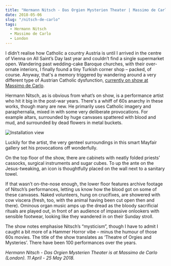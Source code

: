 ```yaml
---
title: "Hermann Nitsch - Das Orgien Mysterien Theater | Massimo de Carlo"
date: 2018-05-06
slug: "/nitsch-de-carlo"
tags:
  - Hermann Nitsch
  - Massimo de Carlo
  - London
---
```


I didn’t realise how Catholic a country Austria is until I arrived in the centre of Vienna on All Saint’s Day last year and couldn’t find a single supermarket open. Wandering past wedding-cake Baroque churches, with their over-ornate interiors, I finally found a tiny Turkish corner shop – packed, of course. Anyway, that's a memory triggered by wandering around a very different type of Austrian Catholic dysfunction, [currently on show at Massimo de Carlo](http://www.massimodecarlo.com/exhibitions/view/12077).

Hermann Nitsch, as is obvious from what’s on show, is a performance artist who hit it big in the post-war years. There's a whiff of 60s anarchy in these works, though many are new. He primarily uses Catholic imagery and paraphernalia, mixed in with some very deliberate provocations. For example altars, surrounded by huge canvases spattered with blood and mud, and surrounded by dead flowers in metal buckets.

![Installation view](/nitsch-de-carlo.jpg)

Luckily for the artist, the very genteel surroundings in this smart Mayfair gallery set his provocations off wonderfully.

On the top floor of the show, there are cabinets with neatly folded priests’ cassocks, surgical instruments and sugar cubes. To up the ante on the Jesus-tweaking, an icon is thoughtfully placed on the wall next to a sanitary towel.

If that wasn’t on-the-nose enough, the lower floor features archive footage of Nitsch’s performances, letting us know how the blood got on some of these canvases. Naked volunteers, hung on crucifixes, are showered with cow viscera (fresh, too, with the animal having been cut open then and there). Ominous organ music amps up the dread as the bloody sacrificial rituals are played out, in front of an audience of impassive onlookers with sensible footwear, looking like they wandered in on their Sunday stroll.

The show notes emphasise Nitsch’s “mysticism”, though I have to admit I caught a bit more of a Hammer Horror vibe – minus the humour of those 60s movies. The title of the show translates as ‘Theatre of Orgies and Mysteries’. There have been 100 performances over the years.

*Hermann Nitsch - Das Orgien Mysterien Theater is at Massimo de Carlo (London). 11 April - 25 May 2018.*
